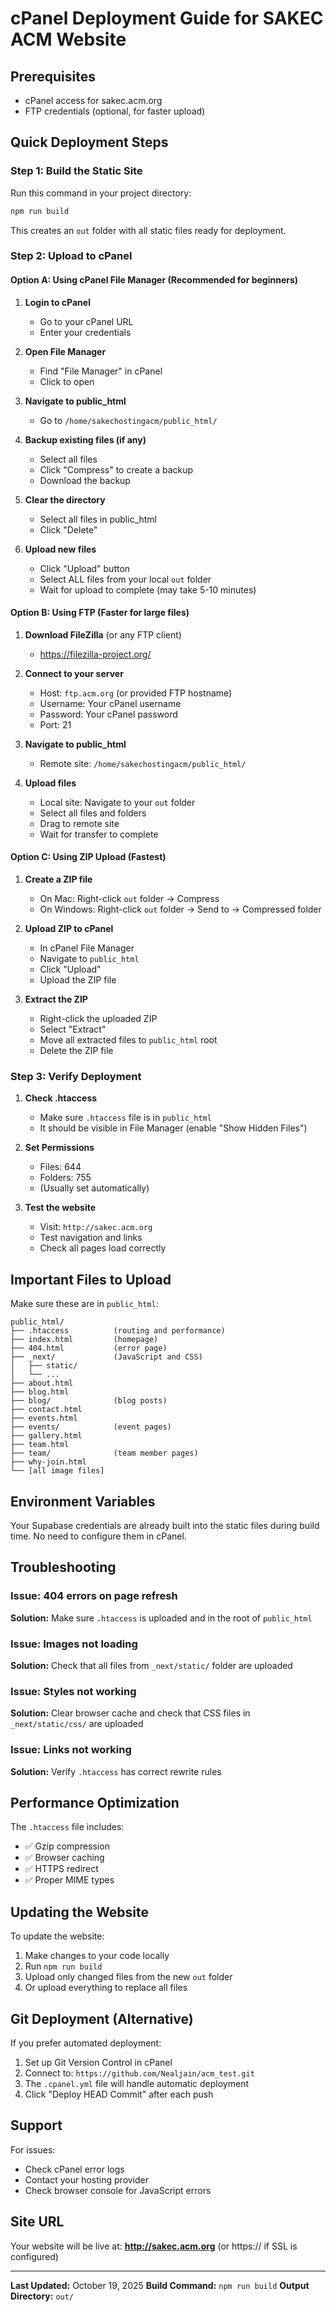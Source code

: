 # cPanel Deployment Guide for SAKEC ACM Website

## Prerequisites
- cPanel access for sakec.acm.org
- FTP credentials (optional, for faster upload)

## Quick Deployment Steps

### Step 1: Build the Static Site

Run this command in your project directory:

```bash
npm run build
```

This creates an `out` folder with all static files ready for deployment.

### Step 2: Upload to cPanel

#### Option A: Using cPanel File Manager (Recommended for beginners)

1. **Login to cPanel**
   - Go to your cPanel URL
   - Enter your credentials

2. **Open File Manager**
   - Find "File Manager" in cPanel
   - Click to open

3. **Navigate to public_html**
   - Go to `/home/sakechostingacm/public_html/`

4. **Backup existing files (if any)**
   - Select all files
   - Click "Compress" to create a backup
   - Download the backup

5. **Clear the directory**
   - Select all files in public_html
   - Click "Delete"

6. **Upload new files**
   - Click "Upload" button
   - Select ALL files from your local `out` folder
   - Wait for upload to complete (may take 5-10 minutes)

#### Option B: Using FTP (Faster for large files)

1. **Download FileZilla** (or any FTP client)
   - https://filezilla-project.org/

2. **Connect to your server**
   - Host: `ftp.acm.org` (or provided FTP hostname)
   - Username: Your cPanel username
   - Password: Your cPanel password
   - Port: 21

3. **Navigate to public_html**
   - Remote site: `/home/sakechostingacm/public_html/`

4. **Upload files**
   - Local site: Navigate to your `out` folder
   - Select all files and folders
   - Drag to remote site
   - Wait for transfer to complete

#### Option C: Using ZIP Upload (Fastest)

1. **Create a ZIP file**
   - On Mac: Right-click `out` folder → Compress
   - On Windows: Right-click `out` folder → Send to → Compressed folder

2. **Upload ZIP to cPanel**
   - In cPanel File Manager
   - Navigate to `public_html`
   - Click "Upload"
   - Upload the ZIP file

3. **Extract the ZIP**
   - Right-click the uploaded ZIP
   - Select "Extract"
   - Move all extracted files to `public_html` root
   - Delete the ZIP file

### Step 3: Verify Deployment

1. **Check .htaccess**
   - Make sure `.htaccess` file is in `public_html`
   - It should be visible in File Manager (enable "Show Hidden Files")

2. **Set Permissions**
   - Files: 644
   - Folders: 755
   - (Usually set automatically)

3. **Test the website**
   - Visit: `http://sakec.acm.org`
   - Test navigation and links
   - Check all pages load correctly

## Important Files to Upload

Make sure these are in `public_html`:

```
public_html/
├── .htaccess          (routing and performance)
├── index.html         (homepage)
├── 404.html           (error page)
├── _next/             (JavaScript and CSS)
│   ├── static/
│   └── ...
├── about.html
├── blog.html
├── blog/              (blog posts)
├── contact.html
├── events.html
├── events/            (event pages)
├── gallery.html
├── team.html
├── team/              (team member pages)
├── why-join.html
└── [all image files]
```

## Environment Variables

Your Supabase credentials are already built into the static files during build time. No need to configure them in cPanel.

## Troubleshooting

### Issue: 404 errors on page refresh
**Solution:** Make sure `.htaccess` is uploaded and in the root of `public_html`

### Issue: Images not loading
**Solution:** Check that all files from `_next/static/` folder are uploaded

### Issue: Styles not working
**Solution:** Clear browser cache and check that CSS files in `_next/static/css/` are uploaded

### Issue: Links not working
**Solution:** Verify `.htaccess` has correct rewrite rules

## Performance Optimization

The `.htaccess` file includes:
- ✅ Gzip compression
- ✅ Browser caching
- ✅ HTTPS redirect
- ✅ Proper MIME types

## Updating the Website

To update the website:

1. Make changes to your code locally
2. Run `npm run build`
3. Upload only changed files from the new `out` folder
4. Or upload everything to replace all files

## Git Deployment (Alternative)

If you prefer automated deployment:

1. Set up Git Version Control in cPanel
2. Connect to: `https://github.com/Nealjain/acm_test.git`
3. The `.cpanel.yml` file will handle automatic deployment
4. Click "Deploy HEAD Commit" after each push

## Support

For issues:
- Check cPanel error logs
- Contact your hosting provider
- Check browser console for JavaScript errors

## Site URL

Your website will be live at:
**http://sakec.acm.org** (or https:// if SSL is configured)

---

**Last Updated:** October 19, 2025
**Build Command:** `npm run build`
**Output Directory:** `out/`
